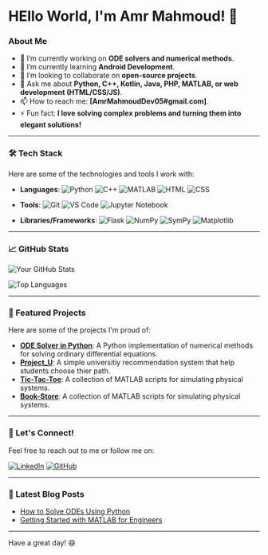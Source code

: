 # HEllo World, I'm Amr Mahmoud! 👋

### About Me
- 🔭 I’m currently working on **ODE solvers and numerical methods**.
- 🌱 I’m currently learning **Android Development**.
- 👯 I’m looking to collaborate on **open-source projects**.
- 💬 Ask me about **Python, C++, Kotlin, Java, PHP, MATLAB, or web development (HTML/CSS/JS)**.
- 📫 How to reach me: **[AmrMahmoudDev05#gmail.com]**.
- ⚡ Fun fact: **I love solving complex problems and turning them into elegant solutions!**

---

### 🛠️ Tech Stack
Here are some of the technologies and tools I work with:

- **Languages**: 
  ![Python](https://img.shields.io/badge/-Python-3776AB?logo=python&logoColor=white)
  ![C++](https://img.shields.io/badge/-C++-00599C?logo=c%2B%2B&logoColor=white)
  ![MATLAB](https://img.shields.io/badge/-MATLAB-0076A8?logo=mathworks&logoColor=white)
  ![HTML](https://img.shields.io/badge/-HTML-E34F26?logo=html5&logoColor=white)
  ![CSS](https://img.shields.io/badge/-CSS-1572B6?logo=css3&logoColor=white)

- **Tools**: 
  ![Git](https://img.shields.io/badge/-Git-F05032?logo=git&logoColor=white)
  ![VS Code](https://img.shields.io/badge/-VS%20Code-007ACC?logo=visual-studio-code&logoColor=white)
  ![Jupyter Notebook](https://img.shields.io/badge/-Jupyter-F37626?logo=jupyter&logoColor=white)

- **Libraries/Frameworks**: 
  ![Flask](https://img.shields.io/badge/-Flask-013243?logo=flask&logoColor=white)
  ![NumPy](https://img.shields.io/badge/-NumPy-013243?logo=numpy&logoColor=white)
  ![SymPy](https://img.shields.io/badge/-SymPy-8CAAE6?logo=sympy&logoColor=white)
  ![Matplotlib](https://img.shields.io/badge/-Matplotlib-11557C?logo=matplotlib&logoColor=white)

---

### 📈 GitHub Stats
![Your GitHub Stats](https://github-readme-stats.vercel.app/api?username=Amr-Ma7moud&show_icons=true&theme=radical)

![Top Languages](https://github-readme-stats.vercel.app/api/top-langs/?username=Amr-Ma7moud&layout=compact&theme=radical)

---

### 🚀 Featured Projects
Here are some of the projects I'm proud of:

- **[ODE Solver in Python](https://github.com/Amr-Ma7moud/ODE-Solver.git)**: A Python implementation of numerical methods for solving ordinary differential equations.
- **[Project_U](https://github.com/Amr-Ma7moud/Project_U.git)**: A simple universitiy recommendation system that help students choose thier path.
- **[Tic-Tac-Toe](https://github.com/Amr-Ma7moud/Tic-Tac-Toe.git)**: A collection of MATLAB scripts for simulating physical systems.
- **[Book-Store](https://github.com/Amr-Ma7moud/Book-Store.git)**: A collection of MATLAB scripts for simulating physical systems.

---

### 🌟 Let's Connect!
Feel free to reach out to me or follow me on:

[![LinkedIn](https://img.shields.io/badge/-LinkedIn-0077B5?logo=linkedin&logoColor=white)]( https://www.linkedin.com/in/amr-mahmoud-/)
[![GitHub](https://img.shields.io/badge/-GitHub-181717?logo=github&logoColor=white)](https://github.com/Amr-Ma7moud)

---

### 📝 Latest Blog Posts
- [How to Solve ODEs Using Python](link-to-blog-post)
- [Getting Started with MATLAB for Engineers](link-to-blog-post)

---
Have a great day! 😄
